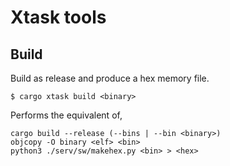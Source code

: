 # Xtask tools

## Build

Build as release and produce a hex memory file.

```shell
$ cargo xtask build <binary>
```

Performs the equivalent of,

 ```shell
 cargo build --release (--bins | --bin <binary>)
 objcopy -O binary <elf> <bin>
 python3 ./serv/sw/makehex.py <bin> > <hex>
 ```
